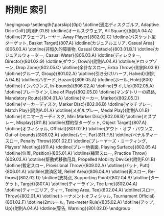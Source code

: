 # 附則E 索引

\begingroup
\setlength{\parskip}{0pt}
\dotline{適応ディスクゴルフ, Adaptive Disc Golf}{附則F.01.B}
\dotline{オールスクウェア, All Square}{附則A.04.A}
\dotline{アウェープレーヤー, Away Player}{802.02.C}
\dotline{バスケット型ターゲット, Basket Target}{807.A}
\dotline{カジュアルエリア, Casual Area}{806.03.A}
\dotline{非恒久的障害物, Casual Obstacle}{803.01.B.1}
\dotline{カジュアルウォーター, Casual Water}{806.03.A}
\dotline{ディレクター, Director}{801.02.G}
\dotline{ダウン, Down}{附則A.04.A}
\dotline{ドロップゾーン, Drop Zone}{802.05.C}
\dotline{余計なスロー, Extra Throw}{附則B.03.B}
\dotline{グループ, Group}{801.02.A}
\dotline{引き分け/ハーフ, Halved}{附則A.04.B}
\dotline{ハザード, Hazard}{806.05.A}
\dotline{ホール, Hole}{800}
\dotline{インバウンズ, In-bounds}{806.02.A}
\dotline{ライ, Lie}{802.05.A}
\dotline{プレーライン, Line of Play}{802.05.D}
\dotline{マンダトリーの経路, Mandatory Route}{804.01.A}
\dotline{マーカー, Marker}{802.05.D}
\dotline{マーカーディスク, Marker Disc}{802.06.B}
\dotline{マッチプレー, Match Play}{附則A.01.A}
\dotline{メダルプレー, Medal Play}{附則A.01.B}
\dotline{ミニマーカーディスク, Mini Marker Disc}{802.06.B}
\dotline{ミスプレー, Misplay}{811.B}
\dotline{標的型ターゲット, Object Target}{807.A}
\dotline{オフィシャル, Official}{801.02.F}
\dotline{アウト・オブ・バウンズ, Out-of-bounds}{806.02.A}
\dotline{パー, Par}{811.F.5}
\dotline{ペナルティースロー, Penalty Throw}{801.02.E}
\dotline{プレーヤーズ・ミーティング, Players’ Meeting}{811.A}
\dotline{プレー地表面, Playing Surface}{802.05.A}
\dotline{位置, Position}{805.01.A}
\dotline{練習スロー, Practice Throw}{809.03.A}
\dotline{駆動式移動用具, Propelled Mobility Device}{附則F.01.B}
\dotline{暫定スロー, Provisional Throw}{809.02.A}
\dotline{パット, Putt}{806.01.A}
\dotline{救済区域, Relief Area}{806.04.A}
\dotline{再スロー, Re-throw}{802.02.D}
\dotline{支持点, Supporting Point}{802.04.B}
\dotline{ターゲット, Target}{807.A}
\dotline{ティーライン, Tee Line}{802.04.A}
\dotline{ティーエリア, ティー, Teeing Area, Tee}{802.04.A}
\dotline{スロー, Throw}{802.01.A}
\dotline{トーナメントオフィシャル, Tournament Official}{801.02.F}
\dotline{2mルール, Two-meter Rule}{805.02.A}
\dotline{アップ, Up}{附則A.04.A}
\dotline{警告, Warning}{801.02.D}
\endgroup
